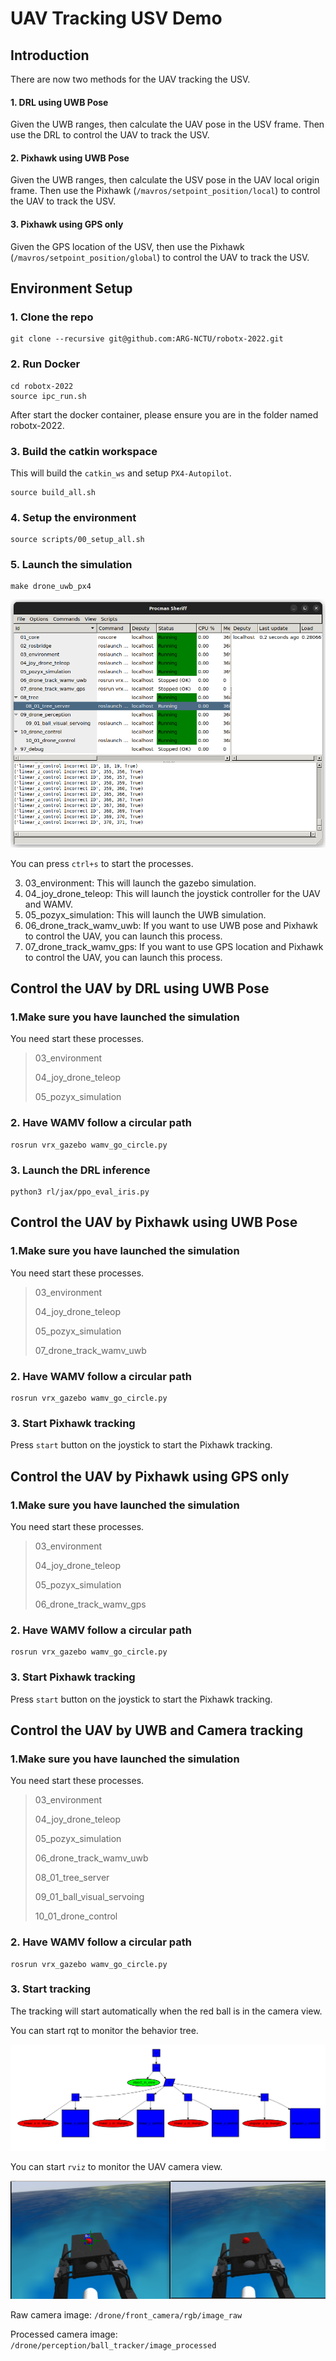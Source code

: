 # UAV Tracking USV Demo

## Introduction

There are now two methods for the UAV tracking the USV.
#### 1. DRL using UWB Pose
   
   Given the UWB ranges, then calculate the UAV pose in the USV frame. Then use the DRL to control the UAV to track the USV.

#### 2. Pixhawk using UWB Pose
   
   Given the UWB ranges, then calculate the USV pose in the UAV local origin frame. Then use the Pixhawk (`/mavros/setpoint_position/local`) to control the UAV to track the USV.

#### 3. Pixhawk using GPS only
   
   Given the GPS location of the USV, then use the Pixhawk (`/mavros/setpoint_position/global`) to control the UAV to track the USV.

## Environment Setup

### 1. Clone the repo

```
git clone --recursive git@github.com:ARG-NCTU/robotx-2022.git
```

### 2. Run Docker

```
cd robotx-2022
source ipc_run.sh
```

After start the docker container, please ensure you are in the folder named robotx-2022.

### 3. Build the catkin workspace

This will build the `catkin_ws` and setup `PX4-Autopilot`.

```
source build_all.sh
```

### 4. Setup the environment

```
source scripts/00_setup_all.sh
```

### 5. Launch the simulation

```
make drone_uwb_px4
```

![](fig/01-01-procman.png)

You can press `ctrl+s` to start the processes.

3. 03_environment: This will launch the gazebo simulation.
4. 04_joy_drone_teleop: This will launch the joystick controller for the UAV and WAMV.
5. 05_pozyx_simulation: This will launch the UWB simulation.
6. 06_drone_track_wamv_uwb: If you want to use UWB pose and Pixhawk to control the UAV, you can launch this process.
7. 07_drone_track_wamv_gps: If you want to use GPS location and Pixhawk to control the UAV, you can launch this process.

## Control the UAV by DRL using UWB Pose

### 1.Make sure you have launched the simulation

You need start these processes.

> 03_environment
> 
> 04_joy_drone_teleop
> 
> 05_pozyx_simulation

### 2. Have WAMV follow a circular path

```
rosrun vrx_gazebo wamv_go_circle.py
```

### 3. Launch the DRL inference

```
python3 rl/jax/ppo_eval_iris.py
```

## Control the UAV by Pixhawk using UWB Pose

### 1.Make sure you have launched the simulation

You need start these processes.

> 03_environment
> 
> 04_joy_drone_teleop
> 
> 05_pozyx_simulation
>
> 07_drone_track_wamv_uwb

### 2. Have WAMV follow a circular path

```
rosrun vrx_gazebo wamv_go_circle.py
```

### 3. Start Pixhawk tracking

Press `start` button on the joystick to start the Pixhawk tracking.

## Control the UAV by Pixhawk using GPS only

### 1.Make sure you have launched the simulation

You need start these processes.

> 03_environment
> 
> 04_joy_drone_teleop
> 
> 05_pozyx_simulation
>
> 06_drone_track_wamv_gps

### 2. Have WAMV follow a circular path

```
rosrun vrx_gazebo wamv_go_circle.py
```

### 3. Start Pixhawk tracking

Press `start` button on the joystick to start the Pixhawk tracking.


## Control the UAV by UWB and Camera tracking

### 1.Make sure you have launched the simulation

You need start these processes.

> 03_environment
> 
> 04_joy_drone_teleop
> 
> 05_pozyx_simulation
>
> 06_drone_track_wamv_uwb
>
> 08_01_tree_server
>
> 09_01_ball_visual_servoing
>
> 10_01_drone_control

### 2. Have WAMV follow a circular path

```
rosrun vrx_gazebo wamv_go_circle.py
```

### 3. Start tracking

The tracking will start automatically when the red ball is in the camera view.

You can start rqt to monitor the behavior tree.

![](fig/01-02-uwb-cam-tracking-bt.png)

You can start `rviz` to monitor the UAV camera view.

![](fig/01-03-uwb-cam-tracking-camera.png)

Raw camera image: `/drone/front_camera/rgb/image_raw`

Processed camera image: `/drone/perception/ball_tracker/image_processed`
